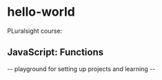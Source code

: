 # hello-world

PLuralsight course:
## JavaScript: Functions

-- playground for setting up projects and learning -- 

